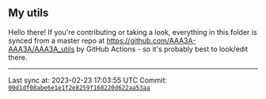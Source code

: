 ## My utils

Hello there! If you're contributing or taking a look, everything in this folder
is synced from a master repo at https://github.com/AAA3A-AAA3A/AAA3A_utils by GitHub Actions -
so it's probably best to look/edit there.

---

Last sync at: 2023-02-23 17:03:55 UTC
Commit: [`00d1df08abe6e1e1f2e8259f168220d622aa53aa`](https://github.com/AAA3A-AAA3A/AAA3A_utils/commit/00d1df08abe6e1e1f2e8259f168220d622aa53aa)
